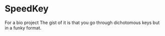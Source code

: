 # SpeedKey
For a bio project
The gist of it is that you go through dichotomous keys but in a funky format.
